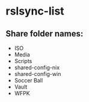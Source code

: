 # rslsync-list

## Share folder names:

- ISO
- Media
- Scripts
- shared-config-nix
- shared-config-win
- Soccer Ball
- Vault
- WFPK
